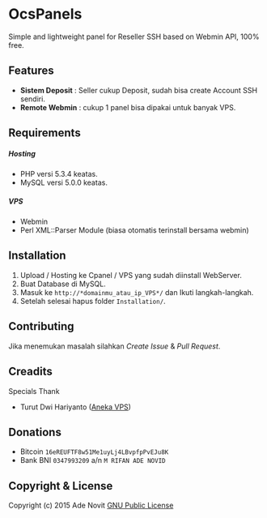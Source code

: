 OcsPanels
=========
Simple and lightweight panel for Reseller SSH based on Webmin API, 100% free.

Features
-------
* **Sistem Deposit** : Seller cukup Deposit, sudah bisa create Account SSH sendiri.
* **Remote Webmin** : cukup 1 panel bisa dipakai untuk banyak VPS.

Requirements
---------

##### Hosting
* PHP versi 5.3.4 keatas.
* MySQL versi 5.0.0 keatas.

##### VPS
* Webmin
* Perl XML::Parser Module (biasa otomatis terinstall bersama webmin)

Installation
------------
1. Upload / Hosting ke Cpanel / VPS yang sudah diinstall WebServer.
2. Buat Database di MySQL.
3. Masuk ke `http://*domainmu_atau_ip_VPS*/` dan Ikuti langkah-langkah.
4. Setelah selesai hapus folder `Installation/`.

Contributing
------------
Jika menemukan masalah silahkan *Create Issue* & *Pull Request*.

Creadits
--------
Specials Thank

* Turut Dwi Hariyanto ([Aneka VPS](http://anekavps.us))

Donations
---------
* Bitcoin `16eREUFTF8w51Me1uyLj4LBvpfpPvEJu8K`
* Bank BNI `0347993209` a/n `M RIFAN ADE NOVID`

Copyright & License
-------
Copyright (c) 2015 Ade Novit
[GNU Public License](http://www.gnu.org/licenses/gpl-3.0.html)